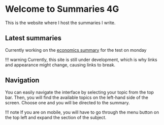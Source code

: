 # Welcome to Summaries 4G

This is the website where I host the summaries I write.

## Latest summaries

Currently working on the [economics summary](wr/1/summary.md) for the test on monday

<!--prettier-ignore-->
!!! warning
    Currently, this site is still under development, which is why links and appearance might change, causing links to break.

## Navigation

You can easily navigate the interface by selecting your topic from the top bar. Then, you will find the available topics on the left-hand side of the screen. Choose one and you will be directed to the summary.

<!--prettier-ignore-->
!!! note
    If you are on mobile, you will have to go through the menu button on the top left and expand the section of the subject.
